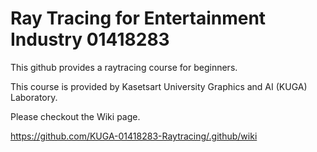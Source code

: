 # Ray Tracing for Entertainment Industry 01418283

This github provides a raytracing course for beginners.

This course is provided by Kasetsart University Graphics and AI (KUGA) Laboratory.

Please checkout the Wiki page.

https://github.com/KUGA-01418283-Raytracing/.github/wiki
